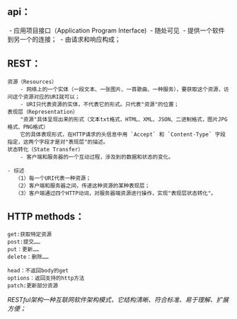 ## api：
​    - 应用项目接口（Application Program Interface)
​    - 随处可见
​    - 提供一个软件到另一个的连接；
​    - 由请求和响应构成；

## REST：
    资源（Resources）
        - 网络上的一个实体（一段文本、一张图片、一首歌曲、一种服务），要获取这个资源，访问这个资源对应的URI就可以；
        - URI只代表资源的实体，不代表它的形式。只代表"资源"的位置；
    表现层（Representation）
        "资源"具体呈现出来的形式（文本txt格式、HTML、XML、JSON、二进制格式，图片JPG格式、PNG格式）
        它的具体表现形式，在HTTP请求的头信息中用 `Accept` 和 `Content-Type` 字段指定，这两个字段才是对"表现层"的描述。
    状态转化（State Transfer）
        - 客户端和服务器的一个互动过程，涉及到的数据和状态的变化。
        
    - 综述
    　　（1）每一个URI代表一种资源；
    　　（2）客户端和服务器之间，传递这种资源的某种表现层；
    　　（3）客户端通过四个HTTP动词，对服务器端资源进行操作，实现"表现层状态转化"。
    
## HTTP methods：
    get:获取特定资源
    post:提交……
    put：更新……
    delete：删除……

    head：不返回body的get
    options：返回支持的http方法
    patch:更新部分资源

*RESTful架构一种互联网软件架构模式，它结构清晰、符合标准、易于理解、扩展方便；*


